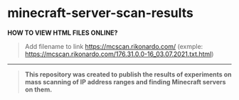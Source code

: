 # minecraft-server-scan-results
**HOW TO VIEW HTML FILES ONLINE?**
> Add filename to link https://mcscan.rikonardo.com/ (exmple: https://mcscan.rikonardo.com/176.31.0.0-16_03.07.2021.txt.html)
---
> **This repository was created to publish the results of experiments on mass scanning of IP address ranges and finding Minecraft servers on them.**
